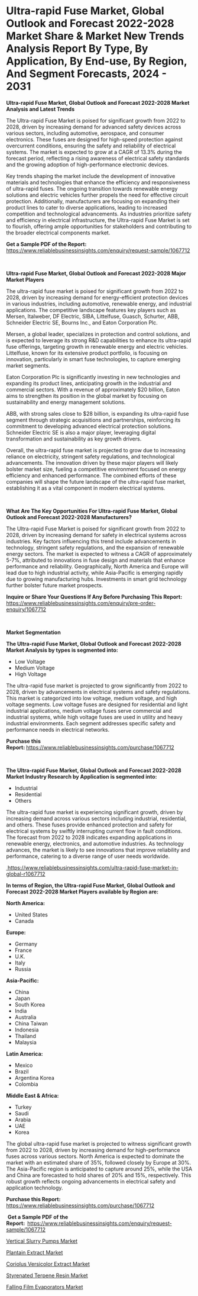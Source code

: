 <p><h1>Ultra-rapid Fuse Market, Global Outlook and Forecast 2022-2028 Market Share & Market New Trends Analysis Report By Type, By Application, By End-use, By Region, And Segment Forecasts, 2024 - 2031</h1></p><p><strong>Ultra-rapid Fuse Market, Global Outlook and Forecast 2022-2028 Market Analysis and Latest Trends</strong></p>
<p><p>The Ultra-rapid Fuse Market is poised for significant growth from 2022 to 2028, driven by increasing demand for advanced safety devices across various sectors, including automotive, aerospace, and consumer electronics. These fuses are designed for high-speed protection against overcurrent conditions, ensuring the safety and reliability of electrical systems. The market is expected to grow at a CAGR of 13.3% during the forecast period, reflecting a rising awareness of electrical safety standards and the growing adoption of high-performance electronic devices.</p><p>Key trends shaping the market include the development of innovative materials and technologies that enhance the efficiency and responsiveness of ultra-rapid fuses. The ongoing transition towards renewable energy solutions and electric vehicles further propels the need for effective circuit protection. Additionally, manufacturers are focusing on expanding their product lines to cater to diverse applications, leading to increased competition and technological advancements. As industries prioritize safety and efficiency in electrical infrastructure, the Ultra-rapid Fuse Market is set to flourish, offering ample opportunities for stakeholders and contributing to the broader electrical components market.</p></p>
<p><strong>Get a Sample PDF of the Report:&nbsp;</strong> <a href="https://www.reliablebusinessinsights.com/enquiry/request-sample/1067712">https://www.reliablebusinessinsights.com/enquiry/request-sample/1067712</a></p>
<p>&nbsp;</p>
<p><strong>Ultra-rapid Fuse Market, Global Outlook and Forecast 2022-2028 Major Market Players</strong></p>
<p><p>The ultra-rapid fuse market is poised for significant growth from 2022 to 2028, driven by increasing demand for energy-efficient protection devices in various industries, including automotive, renewable energy, and industrial applications. The competitive landscape features key players such as Mersen, Italweber, DF Electric, SIBA, Littelfuse, Guasch, Schurter, ABB, Schneider Electric SE, Bourns Inc., and Eaton Corporation Plc.</p><p>Mersen, a global leader, specializes in protection and control solutions, and is expected to leverage its strong R&D capabilities to enhance its ultra-rapid fuse offerings, targeting growth in renewable energy and electric vehicles. Littelfuse, known for its extensive product portfolio, is focusing on innovation, particularly in smart fuse technologies, to capture emerging market segments.</p><p>Eaton Corporation Plc is significantly investing in new technologies and expanding its product lines, anticipating growth in the industrial and commercial sectors. With a revenue of approximately $20 billion, Eaton aims to strengthen its position in the global market by focusing on sustainability and energy management solutions.</p><p>ABB, with strong sales close to $28 billion, is expanding its ultra-rapid fuse segment through strategic acquisitions and partnerships, reinforcing its commitment to developing advanced electrical protection solutions. Schneider Electric SE is also a major player, leveraging digital transformation and sustainability as key growth drivers.</p><p>Overall, the ultra-rapid fuse market is projected to grow due to increasing reliance on electricity, stringent safety regulations, and technological advancements. The innovation driven by these major players will likely bolster market size, fueling a competitive environment focused on energy efficiency and enhanced performance. The combined efforts of these companies will shape the future landscape of the ultra-rapid fuse market, establishing it as a vital component in modern electrical systems.</p></p>
<p>&nbsp;</p>
<p><strong>What Are The Key Opportunities For Ultra-rapid Fuse Market, Global Outlook and Forecast 2022-2028 Manufacturers?</strong></p>
<p><p>The Ultra-rapid Fuse Market is poised for significant growth from 2022 to 2028, driven by increasing demand for safety in electrical systems across industries. Key factors influencing this trend include advancements in technology, stringent safety regulations, and the expansion of renewable energy sectors. The market is expected to witness a CAGR of approximately 5-7%, attributed to innovations in fuse design and materials that enhance performance and reliability. Geographically, North America and Europe will lead due to high industrial activity, while Asia-Pacific is emerging rapidly due to growing manufacturing hubs. Investments in smart grid technology further bolster future market prospects.</p></p>
<p><strong>Inquire or Share Your Questions If Any Before Purchasing This Report:</strong> <a href="https://www.reliablebusinessinsights.com/enquiry/pre-order-enquiry/1067712">https://www.reliablebusinessinsights.com/enquiry/pre-order-enquiry/1067712</a></p>
<p>&nbsp;</p>
<p><strong>Market Segmentation</strong></p>
<p><strong>The Ultra-rapid Fuse Market, Global Outlook and Forecast 2022-2028 Market Analysis by types is segmented into:</strong></p>
<p><ul><li>Low Voltage</li><li>Medium Voltage</li><li>High Voltage</li></ul></p>
<p><p>The ultra-rapid fuse market is projected to grow significantly from 2022 to 2028, driven by advancements in electrical systems and safety regulations. This market is categorized into low voltage, medium voltage, and high voltage segments. Low voltage fuses are designed for residential and light industrial applications, medium voltage fuses serve commercial and industrial systems, while high voltage fuses are used in utility and heavy industrial environments. Each segment addresses specific safety and performance needs in electrical networks.</p></p>
<p><strong>Purchase this Report:&nbsp;</strong><a href="https://www.reliablebusinessinsights.com/purchase/1067712">https://www.reliablebusinessinsights.com/purchase/1067712</a></p>
<p>&nbsp;</p>
<p><strong>The Ultra-rapid Fuse Market, Global Outlook and Forecast 2022-2028 Market Industry Research by Application is segmented into:</strong></p>
<p><ul><li>Industrial</li><li>Residential</li><li>Others</li></ul></p>
<p><p>The ultra-rapid fuse market is experiencing significant growth, driven by increasing demand across various sectors including industrial, residential, and others. These fuses provide enhanced protection and safety for electrical systems by swiftly interrupting current flow in fault conditions. The forecast from 2022 to 2028 indicates expanding applications in renewable energy, electronics, and automotive industries. As technology advances, the market is likely to see innovations that improve reliability and performance, catering to a diverse range of user needs worldwide.</p></p>
<p><a href="https://www.reliablebusinessinsights.com/ultra-rapid-fuse-market-in-global-r1067712">&nbsp;https://www.reliablebusinessinsights.com/ultra-rapid-fuse-market-in-global-r1067712</a></p>
<p><strong>In terms of Region, the Ultra-rapid Fuse Market, Global Outlook and Forecast 2022-2028 Market Players available by Region are:</strong></p>
<p>
    <p> <strong> North America: </strong>
        <ul>
            <li>United States</li>
            <li>Canada</li>
        </ul>
        </p> 
    <p> <strong> Europe: </strong>
        <ul>
            <li>Germany</li>
            <li>France</li>
            <li>U.K.</li>
            <li>Italy</li>
            <li>Russia</li>
        </ul>
        </p> 
    <p> <strong> Asia-Pacific: </strong>
        <ul>
            <li>China</li>
            <li>Japan</li>
            <li>South Korea</li>
            <li>India</li>
            <li>Australia</li>
            <li>China Taiwan</li>
            <li>Indonesia</li>
            <li>Thailand</li>
            <li>Malaysia</li>
        </ul>
        </p> 
    <p> <strong> Latin America: </strong>
        <ul>
            <li>Mexico</li>
            <li>Brazil</li>
            <li>Argentina Korea</li>
            <li>Colombia</li>
        </ul>
        </p> 
    <p> <strong> Middle East & Africa: </strong>
        <ul>
            <li>Turkey</li>
            <li>Saudi</li>
            <li>Arabia</li>
            <li>UAE</li>
            <li>Korea</li>
        </ul>
    </p>
    </p>
<p><p>The global ultra-rapid fuse market is projected to witness significant growth from 2022 to 2028, driven by increasing demand for high-performance fuses across various sectors. North America is expected to dominate the market with an estimated share of 35%, followed closely by Europe at 30%. The Asia-Pacific region is anticipated to capture around 25%, while the USA and China are forecasted to hold shares of 20% and 15%, respectively. This robust growth reflects ongoing advancements in electrical safety and application technology.</p></p>
<p><strong>Purchase this Report: </strong><a href="https://www.reliablebusinessinsights.com/purchase/1067712">https://www.reliablebusinessinsights.com/purchase/1067712</a></p>
<p>&nbsp;<strong>Get a Sample PDF of the Report:&nbsp;&nbsp;</strong><a href="https://www.reliablebusinessinsights.com/enquiry/request-sample/1067712">https://www.reliablebusinessinsights.com/enquiry/request-sample/1067712</a></p>
<p><strong></strong></p>
<p><p><a href="https://medium.com/@caseyee25/future-trajectory-of-the-vertical-slurry-pumps-market-emerging-market-trends-and-forecasts-till-cded5789cecf">Vertical Slurry Pumps Market</a></p><p><a href="https://www.linkedin.com/pulse/global-plantain-extract-market-opportunities-forecast-npide?trackingId=xrkZ%2FJQsRF%2BNi4Z%2Fyn57VA%3D%3D">Plantain Extract Market</a></p><p><a href="https://www.linkedin.com/pulse/coriolus-versicolor-extract-market-research-report-includes-2ryvf?trackingId=EyeOEQdSQjK%2FuGABwLopMA%3D%3D">Coriolus Versicolor Extract Market</a></p><p><a href="https://issuu.com/reportprime-2/docs/styrenated-terpene-resin-market-siz_17b5a1b5ae3661">Styrenated Terpene Resin Market</a></p><p><a href="https://medium.com/@caseyee25/the-falling-film-evaporators-market-has-experienced-impressive-growth-in-recent-years-expanding-acd30365defe">Falling Film Evaporators Market</a></p></p>